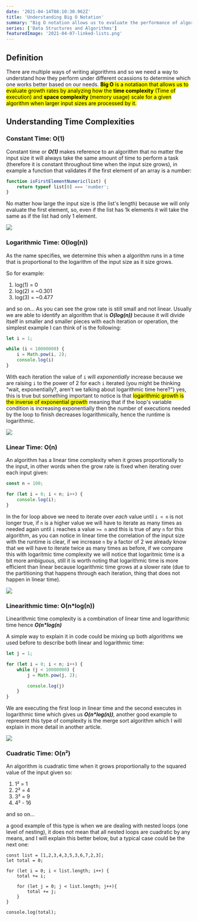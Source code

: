 ```yaml
---
date: '2021-04-14T08:10:30.962Z'
title: 'Understanding Big O Notation'
summary: "Big O notation allows us to evaluate the performance of algorithms so that we can determine their efficiency and make decisions based on this determinations, let's try to understand how this notation works and how we can apply it in our lives as software developers."
series: ['Data Structures and Algorithms']
featuredImage: '2021-04-07-linked-lists.png'
---
```


## Definition

There are multiple ways of writing algorithms and so we need a way to understand how they perform under different ocassions to determine which one works better based on our needs. <mark>**Big O** is a notatiaon that allows us to evaluate growth rates by analyzing how the **time complexity** (Time of execution) and **space complexity** (memory usage) scale for a given algorithm when larger input sizes are processed by it.

## Understanding Time Complexities

### Constant Time: O(1)

Constant time or _**O(1)**_ makes reference to an algorithm that no matter the input size it will always take the same amount of time to perform a task (therefore it is constant throughout time when the input size grows), in example a function that validates if the first element of an array is a number:

```javascript
function isFirstElementNumeric(list) {
    return typeof list[0] === 'number';
}
```

No matter how large the input size is (the list's length) because we will only evaluate the first element, so, even if the list has 1k elements it will take the same as if the list had only 1 element.

![](/images/o(1).svg#image-type=no-border;width=auto)

### Logarithmic Time: O(log(n))

As the name specifies, we determine this when a algorithm runs in a time that is proportional to the logarithm of the input size as it size grows.

So for example:

1. log(1) = 0
2. log(2) = ~0.301
3. log(3) = ~0.477

and so on... As you can see the grow rate is still small and not linear. Usually we are able to identify an algorithm that is _**O(log(n))**_ because it will divide itself in smaller and smaller pieces with each iteration or operation, the simplest example I can think of is the following:

```javascript
let i = 1;

while (i < 10000000) {
    i = Math.pow(i, 2);
    console.log(i)
}
```

With each iteration the value of `i` will _exponentially_ increase because we are raising `i` to the power of 2 for each `i` iterated (you might be thinking "wait, exponentially?, aren't we talking about logarithmic time here?") yes, this is true but something important to notice is that <mark>logarithmic growth is the inverse of exponential growth</mark> meaning that if the loop's variable condition is increasing exponentially then the number of executions needed by the loop to finish decreases logarithmically, hence the runtime is logarithmic.

![](/images/o(log(n)).svg#image-type=no-border;width=auto)

### Linear Time: O(n)

An algorithm has a linear time complexity when it grows proportionally to the input, in other words when the grow rate is fixed when iterating over each input given:

```javascript
const n = 100;

for (let i = 0; i < n; i++) {
    console.log(i);
}
```

In the for loop above we need to iterate over _each_ value until `i < n` is not longer true, if `n` is a higher value we will have to iterate as many times as needed again until `i` reaches a value `>= n` and this is true of any `n` for this algorithm, as you can notice in linear time the correlation of the input size with the runtime is clear, if we increase `n` by a factor of 2 we already know that we will have to iterate twice as many times as before, if we compare this with logaritmic time complexity we will notice that logaritmic time is a bit more ambiguous, still it is worth noting that logarithmic time is more efficient than linear because logarithmic time grows at a slower rate (due to the partitioning that happens through each iteration, thing that does not happen in linear time).

![](/images/o(n).svg#image-type=no-border;width=auto)

### Linearithmic time: O(n*log(n))

Linearithmic time complexity is a combination of linear time and logarithmic time hence **_O(n*log(n)_**

A simple way to explain it in code could be mixing up both algorithms we used before to describe both linear and logarithmic time:

```javascript
let j = 1;

for (let i = 0; i < n; i++) {
    while (j < 10000000) {
        j = Math.pow(j, 2);

        console.log(j)
    }
}
```

We are executing the first loop in linear time and the second executes in logarithmic time which gives us **_O(n*log(n))_**, another good example to represent this type of complexity is the merge sort algorithm which I will explain in more detail in another article.


![](/images/o(nlog(n)).svg#image-type=no-border;width=auto)

### Cuadratic Time: O(n²)

An algorithm is cuadratic time when it grows proportionally to the squared value of the input given so:

1. 1² = 1
2. 2² = 4
3. 3² = 9
4. 4² - 16

and so on...

a good example of this type is when we are dealing with nested loops (one level of nesting), it does not mean that all nested loops are cuadratic by any means, and I will explain this better below, but a typical case could be the next one:

```javascript{4-10}
const list = [1,2,3,4,3,5,3,6,7,2,3];
let total = 0;

for (let i = 0; i < list.length; i++) {
    total += i;

    for (let j = 0; j < list.length; j++){
        total += j;
    }
}

console.log(total);
```

